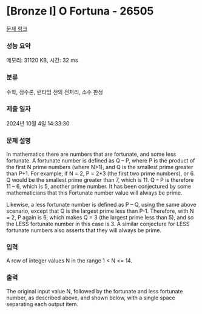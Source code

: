# [Bronze I] O Fortuna - 26505 

[문제 링크](https://www.acmicpc.net/problem/26505) 

### 성능 요약

메모리: 31120 KB, 시간: 32 ms

### 분류

수학, 정수론, 런타임 전의 전처리, 소수 판정

### 제출 일자

2024년 10월 4일 14:33:30

### 문제 설명

<p>In mathematics there are numbers that are fortunate, and some less fortunate. A fortunate number is defined as Q – P, where P is the product of the first N prime numbers (where N>1), and Q is the smallest prime greater than P+1. For example, if N = 2, P = 2*3 (the first two prime numbers), or 6. Q would be the smallest prime greater than 7, which is 11. Q – P is therefore 11 – 6, which is 5, another prime number. It has been conjectured by some mathematicians that this Fortunate number value will always be prime.</p>

<p>Likewise, a less fortunate number is defined as P – Q, using the same above scenario, except that Q is the largest prime less than P-1. Therefore, with N = 2, P again is 6, which makes Q = 3 (the largest prime less than 5), and so the LESS fortunate number in this case is 3. A similar conjecture for LESS fortunate numbers also asserts that they will always be prime.</p>

### 입력 

 <p>A row of integer values N in the range 1 < N <= 14.</p>

### 출력 

 <p>The original input value N, followed by the fortunate and less fortunate number, as described above, and shown below, with a single space separating each output item.</p>

